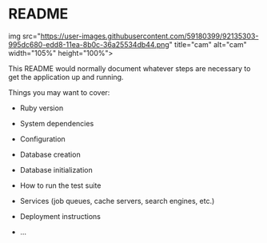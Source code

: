 # README

img src="https://user-images.githubusercontent.com/59180399/92135303-995dc680-edd8-11ea-8b0c-36a25534db44.png" title="cam" alt="cam" width="105%" height="100%">

This README would normally document whatever steps are necessary to get the
application up and running.

Things you may want to cover:

* Ruby version

* System dependencies

* Configuration

* Database creation

* Database initialization

* How to run the test suite

* Services (job queues, cache servers, search engines, etc.)

* Deployment instructions

* ...
